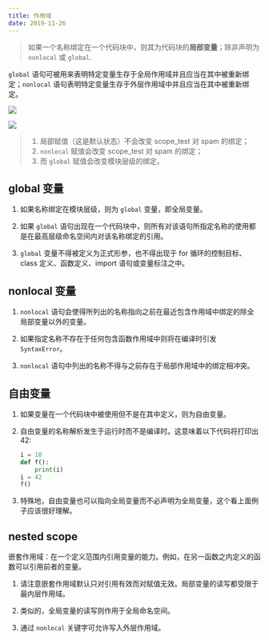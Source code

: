 ```yaml
---
title: 作用域
date: 2019-11-26
---
```


> 如果一个名称绑定在一个代码块中，则其为代码块的**局部变量**；除非声明为 `nonlocal` 或 `global`.

`global` 语句可被用来表明特定变量生存于全局作用域并且应当在其中被重新绑定；`nonlocal` 语句表明特定变量生存于外层作用域中并且应当在其中被重新绑定。

![](https://figure-bed.chua-n.com/notebook/Python/68.png)

![](https://figure-bed.chua-n.com/notebook/Python/69.png)

> 1. 局部赋值（这是默认状态）不会改变 scope_test 对 spam 的绑定；
> 2. `nonlocal` 赋值会改变 scope_test 对 spam 的绑定；
> 3. 而 `global` 赋值会改变模块层级的绑定。

## global 变量

1. 如果名称绑定在模块层级，则为 `global` 变量，即全局变量。

2. 如果 `global` 语句出现在一个代码块中，则所有对该语句所指定名称的使用都是在最高层级命名空间内对该名称绑定的引用。

3. `global` 变量不得被定义为正式形参，也不得出现于 for 循环的控制目标、class 定义、函数定义、import 语句或变量标注之中。

## nonlocal 变量

1.  `nonlocal` 语句会使得所列出的名称指向之前在最近包含作用域中绑定的除全局部变量以外的变量。

2.  如果指定名称不存在于任何包含函数作用域中则将在编译时引发 `SyntaxError`。

3.  `nonlocal` 语句中列出的名称不得与之前存在于局部作用域中的绑定相冲突。

## 自由变量

1. 如果变量在一个代码块中被使用但不是在其中定义，则为自由变量。

2. 自由变量的名称解析发生于运行时而不是编译时。这意味着以下代码将打印出 42:

    ```python
    i = 10
    def f():
        print(i)
    i = 42
    f()
    ```

3. 特殊地，自由变量也可以指向全局变量而不必声明为全局变量，这个看上面例子应该很好理解。

## nested scope

嵌套作用域：在一个定义范围内引用变量的能力。例如，在另一函数之内定义的函数可以引用前者的变量。

1. 请注意嵌套作用域默认只对引用有效而对赋值无效。局部变量的读写都受限于最内层作用域。

2. 类似的，全局变量的读写则作用于全局命名空间。

3. 通过 `nonlocal` 关键字可允许写入外层作用域。
